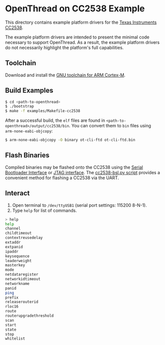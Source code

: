 # OpenThread on CC2538 Example

This directory contains example platform drivers for the [Texas
Instruments CC2538][cc2538].

[cc2538]: http://www.ti.com/product/CC2538

The example platform drivers are intended to present the minimal code
necessary to support OpenThread.  As a result, the example platform
drivers do not necessarily highlight the platform's full capabilities.

## Toolchain

Download and install the [GNU toolchain for ARM
Cortex-M][gnu-toolchain].

[gnu-toolchain]: https://launchpad.net/gcc-arm-embedded

## Build Examples

```bash
$ cd <path-to-openthread>
$ ./bootstrap
$ make -f examples/Makefile-cc2538
```

After a successful build, the `elf` files are found in
`<path-to-openthread>/output/cc2538/bin`.  You can convert them to `bin`
files using `arm-none-eabi-objcopy`:
```bash
$ arm-none-eabi-objcopy -O binary ot-cli-ftd ot-cli-ftd.bin
```

## Flash Binaries

Compiled binaries may be flashed onto the CC2538 using the [Serial
Bootloader Interface][cc2538-bsl] or [JTAG interface][jtag].  The
[cc2538-bsl.py script][cc2538-bsl-tool] provides a convenient method
for flashing a CC2538 via the UART.

[cc2538-bsl]: http://www.ti.com/lit/an/swra466a/swra466a.pdf
[cc2538-bsl-tool]: https://github.com/JelmerT/cc2538-bsl
[jtag]: https://en.wikipedia.org/wiki/JTAG

## Interact

1. Open terminal to `/dev/ttyUSB1` (serial port settings: 115200 8-N-1).
2. Type `help` for list of commands.

```bash
> help
help
channel
childtimeout
contextreusedelay
extaddr
extpanid
ipaddr
keysequence
leaderweight
masterkey
mode
netdataregister
networkidtimeout
networkname
panid
ping
prefix
releaserouterid
rloc16
route
routerupgradethreshold
scan
start
state
stop
whitelist
```
